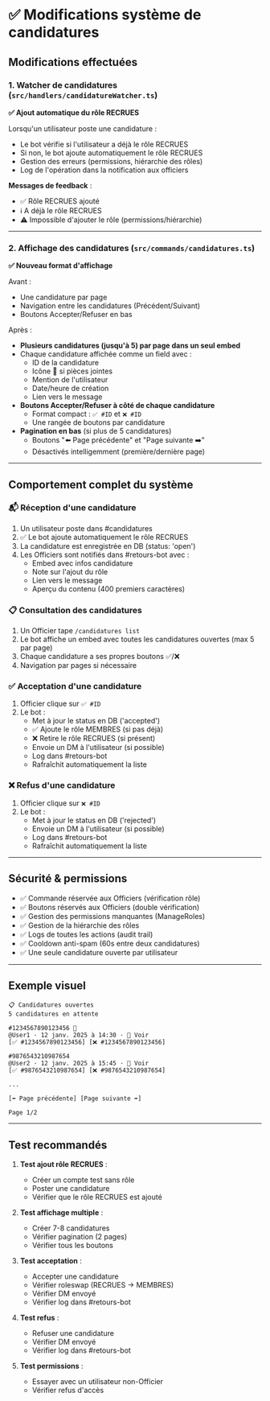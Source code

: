 # ✅ Modifications système de candidatures

## Modifications effectuées

### 1. Watcher de candidatures (`src/handlers/candidatureWatcher.ts`)

**✅ Ajout automatique du rôle RECRUES**

Lorsqu'un utilisateur poste une candidature :
- Le bot vérifie si l'utilisateur a déjà le rôle RECRUES
- Si non, le bot ajoute automatiquement le rôle RECRUES
- Gestion des erreurs (permissions, hiérarchie des rôles)
- Log de l'opération dans la notification aux officiers

**Messages de feedback** :
- ✅ Rôle RECRUES ajouté
- ℹ️ A déjà le rôle RECRUES
- ⚠️ Impossible d'ajouter le rôle (permissions/hiérarchie)

---

### 2. Affichage des candidatures (`src/commands/candidatures.ts`)

**✅ Nouveau format d'affichage**

Avant :
- Une candidature par page
- Navigation entre les candidatures (Précédent/Suivant)
- Boutons Accepter/Refuser en bas

Après :
- **Plusieurs candidatures (jusqu'à 5) par page dans un seul embed**
- Chaque candidature affichée comme un field avec :
  - ID de la candidature
  - Icône 📎 si pièces jointes
  - Mention de l'utilisateur
  - Date/heure de création
  - Lien vers le message
- **Boutons Accepter/Refuser à côté de chaque candidature**
  - Format compact : `✅ #ID` et `❌ #ID`
  - Une rangée de boutons par candidature
- **Pagination en bas** (si plus de 5 candidatures)
  - Boutons "⬅️ Page précédente" et "Page suivante ➡️"
  - Désactivés intelligemment (première/dernière page)

---

## Comportement complet du système

### 📬 Réception d'une candidature

1. Un utilisateur poste dans #candidatures
2. ✅ Le bot ajoute automatiquement le rôle RECRUES
3. La candidature est enregistrée en DB (status: 'open')
4. Les Officiers sont notifiés dans #retours-bot avec :
   - Embed avec infos candidature
   - Note sur l'ajout du rôle
   - Lien vers le message
   - Aperçu du contenu (400 premiers caractères)

### 📋 Consultation des candidatures

1. Un Officier tape `/candidatures list`
2. Le bot affiche un embed avec toutes les candidatures ouvertes (max 5 par page)
3. Chaque candidature a ses propres boutons ✅/❌
4. Navigation par pages si nécessaire

### ✅ Acceptation d'une candidature

1. Officier clique sur `✅ #ID`
2. Le bot :
   - Met à jour le status en DB ('accepted')
   - ✅ Ajoute le rôle MEMBRES (si pas déjà)
   - ❌ Retire le rôle RECRUES (si présent)
   - Envoie un DM à l'utilisateur (si possible)
   - Log dans #retours-bot
   - Rafraîchit automatiquement la liste

### ❌ Refus d'une candidature

1. Officier clique sur `❌ #ID`
2. Le bot :
   - Met à jour le status en DB ('rejected')
   - Envoie un DM à l'utilisateur (si possible)
   - Log dans #retours-bot
   - Rafraîchit automatiquement la liste

---

## Sécurité & permissions

- ✅ Commande réservée aux Officiers (vérification rôle)
- ✅ Boutons réservés aux Officiers (double vérification)
- ✅ Gestion des permissions manquantes (ManageRoles)
- ✅ Gestion de la hiérarchie des rôles
- ✅ Logs de toutes les actions (audit trail)
- ✅ Cooldown anti-spam (60s entre deux candidatures)
- ✅ Une seule candidature ouverte par utilisateur

---

## Exemple visuel

```
📋 Candidatures ouvertes
5 candidatures en attente

#1234567890123456 📎
@User1 · 12 janv. 2025 à 14:30 · 📄 Voir
[✅ #1234567890123456] [❌ #1234567890123456]

#9876543210987654
@User2 · 12 janv. 2025 à 15:45 · 📄 Voir
[✅ #9876543210987654] [❌ #9876543210987654]

...

[⬅️ Page précédente] [Page suivante ➡️]

Page 1/2
```

---

## Test recommandés

1. **Test ajout rôle RECRUES** :
   - Créer un compte test sans rôle
   - Poster une candidature
   - Vérifier que le rôle RECRUES est ajouté

2. **Test affichage multiple** :
   - Créer 7-8 candidatures
   - Vérifier pagination (2 pages)
   - Vérifier tous les boutons

3. **Test acceptation** :
   - Accepter une candidature
   - Vérifier roleswap (RECRUES → MEMBRES)
   - Vérifier DM envoyé
   - Vérifier log dans #retours-bot

4. **Test refus** :
   - Refuser une candidature
   - Vérifier DM envoyé
   - Vérifier log dans #retours-bot

5. **Test permissions** :
   - Essayer avec un utilisateur non-Officier
   - Vérifier refus d'accès
